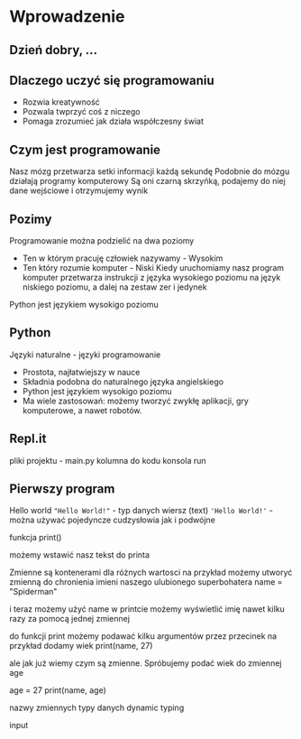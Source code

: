 
# Wprowadzenie

## Dzień dobry, ...

## Dlaczego uczyć się programowaniu
- Rozwia kreatywność
- Pozwala twprzyć coś z niczego
- Pomaga zrozumieć jak działa współczesny świat

## Czym jest programowanie
Nasz mózg przetwarza setki informacji każdą sekundę
Podobnie do mózgu działają programy komputerowy
Są oni czarną skrzyńką, 
podajemy do niej dane wejściowe i otrzymujemy wynik

## Pozimy
Programowanie można podzielić na dwa poziomy 
- Ten w którym pracuję człowiek nazywamy - Wysokim
- Ten który rozumie komputer - Niski
Kiedy uruchomiamy nasz program komputer przetwarza instrukcji z języka wysokiego poziomu na język niskiego poziomu, a dalej na zestaw zer i jedynek

Python jest językiem wysokigo poziomu
## Python
Języki naturalne - języki programowanie
- Prostota, najłatwiejszy w nauce
- Składnia podobna do naturalnego języka angielskiego
- Python jest językiem wysokigo poziomu
- Ma wiele zastosowań: możemy tworzyć zwykłę aplikacji, gry komputerowe, a nawet robotów.

## Repl.it

pliki projektu - main.py
kolumna do kodu
konsola
run

## Pierwszy program
Hello world
`"Hello World!"` - typ danych wiersz (text)
`'Hello World!'` - można używać pojedyncze cudzysłowia jak i podwójne

funkcja print()

możemy wstawić nasz tekst do printa

Zmienne 
są kontenerami dla różnych wartosci 
na przykład możemy utworyć zmienną do chronienia imieni naszego ulubionego superbohatera
name = "Spiderman"

i teraz możemy użyć name w printcie 
możemy wyświetlić imię nawet kilku razy za pomocą jednej zmiennej

do funkcji print możemy podawać kilku argumentów przez przecinek
na przykład dodamy wiek 
print(name, 27)

ale jak już wiemy czym są zmienne. Spróbujemy podać wiek do zmiennej age

age = 27
print(name, age)

nazwy zmiennych
typy danych
dynamic typing

input







